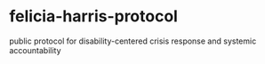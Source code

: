 # felicia-harris-protocol
 public protocol for disability-centered crisis response and systemic accountability

